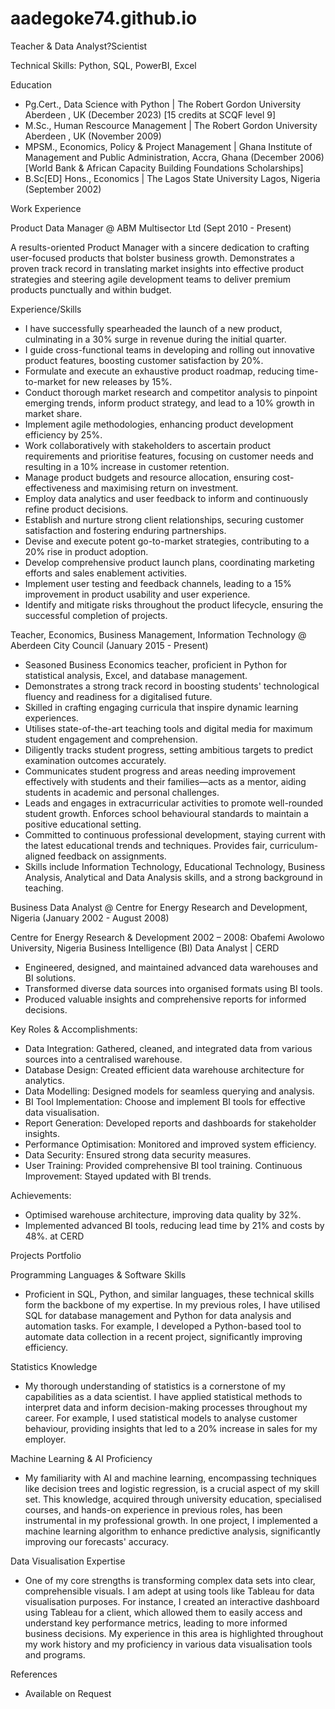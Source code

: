 # aadegoke74.github.io
Teacher & Data Analyst?Scientist

Technical Skills: Python, SQL, PowerBI, Excel

Education

- Pg.Cert., Data Science with Python | The Robert Gordon University Aberdeen , UK (December 2023) [15 credits at SCQF level 9]
- M.Sc., Human Rescource Management | The Robert Gordon University Aberdeen , UK (November 2009)
- MPSM., Economics, Policy & Project Management  | Ghana Institute of Management and Public Administration, Accra, Ghana (December 2006) [World Bank & African Capacity Building Foundations Scholarships]
- B.Sc[ED] Hons., Economics | The Lagos State University Lagos, Nigeria (September 2002)

Work Experience

Product Data Manager @ ABM Multisector Ltd (Sept 2010 - Present)

A results-oriented Product Manager with a sincere dedication to crafting user-focused products that bolster business growth. Demonstrates a proven track record in translating market insights into effective product strategies and steering agile development teams to deliver premium products punctually and within budget.

Experience/Skills
- I have successfully spearheaded the launch of a new product, culminating in a 30% surge in revenue during the initial quarter.
- I guide cross-functional teams in developing and rolling out innovative product features, boosting customer satisfaction by 20%.
- Formulate and execute an exhaustive product roadmap, reducing time-to-market for new releases by 15%.
- Conduct thorough market research and competitor analysis to pinpoint emerging trends, inform product strategy, and lead to a 10% growth in market share.
- Implement agile methodologies, enhancing product development efficiency by 25%.
- Work collaboratively with stakeholders to ascertain product requirements and prioritise features, focusing on customer needs and resulting in a 10% increase in customer retention.
- Manage product budgets and resource allocation, ensuring cost-effectiveness and maximising return on investment.
- Employ data analytics and user feedback to inform and continuously refine product decisions.
- Establish and nurture strong client relationships, securing customer satisfaction and fostering enduring partnerships.
- Devise and execute potent go-to-market strategies, contributing to a 20% rise in product adoption.
- Develop comprehensive product launch plans, coordinating marketing efforts and sales enablement activities.
- Implement user testing and feedback channels, leading to a 15% improvement in product usability and user experience.
- Identify and mitigate risks throughout the product lifecycle, ensuring the successful completion of projects.


Teacher, Economics, Business Management, Information Technology @ Aberdeen City Council (January 2015 - Present)

- Seasoned Business Economics teacher, proficient in Python for statistical analysis, Excel, and database management. 
- Demonstrates a strong track record in boosting students' technological fluency and readiness for a digitalised future. 
- Skilled in crafting engaging curricula that inspire dynamic learning experiences. 
- Utilises state-of-the-art teaching tools and digital media for maximum student engagement and comprehension.
- Diligently tracks student progress, setting ambitious targets to predict examination outcomes accurately. 
- Communicates student progress and areas needing improvement effectively with students and their families—acts as a mentor, aiding students in academic and personal challenges. 
- Leads and engages in extracurricular activities to promote well-rounded student growth. Enforces school behavioural standards to maintain a positive educational setting.
- Committed to continuous professional development, staying current with the latest educational trends and techniques. Provides fair, curriculum-aligned feedback on assignments.
- Skills include Information Technology, Educational Technology, Business Analysis, Analytical and Data Analysis skills, and a strong background in teaching.


Business Data Analyst @ Centre for Energy Research and Development, Nigeria (January 2002 - August 2008)

Centre for Energy Research & Development 2002 – 2008: Obafemi Awolowo University, Nigeria
Business Intelligence (BI) Data Analyst | CERD
- Engineered, designed, and maintained advanced data warehouses and BI solutions.
- Transformed diverse data sources into organised formats using BI tools.
- Produced valuable insights and comprehensive reports for informed decisions. 

Key Roles & Accomplishments: 
- Data Integration: Gathered, cleaned, and integrated data from various sources into a centralised warehouse. 
- Database Design: Created efficient data warehouse architecture for analytics. 
- Data Modelling: Designed models for seamless querying and analysis. 
- BI Tool Implementation: Choose and implement BI tools for effective data visualisation. 
- Report Generation: Developed reports and dashboards for stakeholder insights. 
- Performance Optimisation: Monitored and improved system efficiency. 
- Data Security: Ensured strong data security measures. 
- User Training: Provided comprehensive BI tool training. Continuous Improvement: Stayed updated with BI trends. 

Achievements:
- Optimised warehouse architecture, improving data quality by 32%.
- Implemented advanced BI tools, reducing lead time by 21% and costs by 48%. at CERD



Projects Portfolio

Programming Languages & Software Skills
- Proficient in SQL, Python, and similar languages, these technical skills form the backbone of my expertise. In my previous roles, I have utilised SQL for database management and Python for data analysis and automation tasks. For example, I developed a Python-based tool to automate data collection in a recent project, significantly improving efficiency.

Statistics Knowledge
- My thorough understanding of statistics is a cornerstone of my capabilities as a data scientist. I have applied statistical methods to interpret data and inform decision-making processes throughout my career. For example, I used statistical models to analyse customer behaviour, providing insights that led to a 20% increase in sales for my employer.

Machine Learning & AI Proficiency
- My familiarity with AI and machine learning, encompassing techniques like decision trees and logistic regression, is a crucial aspect of my skill set. This knowledge, acquired through university education, specialised courses, and hands-on experience in previous roles, has been instrumental in my professional growth. In one project, I implemented a machine learning algorithm to enhance predictive analysis, significantly improving our forecasts' accuracy.

Data Visualisation Expertise
- One of my core strengths is transforming complex data sets into clear, comprehensible visuals. I am adept at using tools like  Tableau for data visualisation purposes. For instance, I created an interactive dashboard using Tableau for a client, which allowed them to easily access and understand key performance metrics, leading to more informed business decisions. My experience in this area is highlighted throughout my work history and my proficiency in various data visualisation tools and programs.

References

- Available on Request
